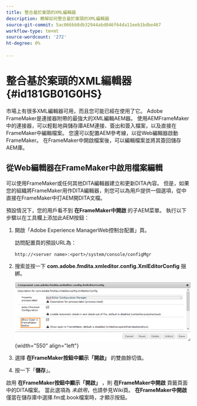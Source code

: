 ```yaml
---
title: 整合基於案頭的XML編輯器
description: 瞭解如何整合基於案頭的XML編輯器
source-git-commit: 5ac066bb8db32944abd046f64da11eeb1bdbe467
workflow-type: tm+mt
source-wordcount: '272'
ht-degree: 0%

---
```



# 整合基於案頭的XML編輯器 {#id181GB01G0HS}

市場上有很多XML編輯器可用，而且您可能已經在使用了它。 Adobe FrameMaker是連接器附帶的最強大的XML編輯AEM器。 使用AEMFrameMaker中的連接器，可以輕鬆地與儲存庫AEM連接、簽出和簽入檔案，以及直接在FrameMaker中編輯檔案。 您還可以配置AEM參考線，以從Web編輯器啟動FrameMaker。 在FrameMaker中開啟檔案後，可以編輯檔案並將其簽回儲存AEM庫。

## 從Web編輯器在FrameMaker中啟用檔案編輯

可以使用FrameMaker或任何其他DITA編輯器建立和更新DITA內容。 但是，如果您的組織將FrameMaker用作DITA編輯器，則您可以為用戶提供一個選項，從中直接在FrameMaker中打AEM開DITA文檔。

預設情況下，您的用戶看不到 **在FrameMaker中開啟** 的子AEM菜單。 執行以下步驟以在工具欄上添加此AEM按鈕：

1. 開啟「Adobe Experience ManagerWeb控制台配置」頁。

   訪問配置頁的預設URL為：

   ```http
   http://<server name>:<port>/system/console/configMgr
   ```

1. 搜索並按一下 **com.adobe.fmdita.xmleditor.config.XmlEditorConfig** 捆綁。

   ![](assets/open-in-fm-toolbar.png){width="550" align="left"}

1. 選擇 **在FrameMaker按鈕中顯示「開啟」** 的雙曲餘切值。

1. 按一下「**儲存**」。


啟用 **在FrameMaker按鈕中顯示「開啟」** ，則 **在FrameMaker中開啟** 頁籤頁面中的DITA檔案。 當此選項為 *未啟用*，也請參見Wiki頁。 **在FrameMaker中開啟** 僅當在儲存庫中選擇.fm或.book檔案時，才顯示按鈕。

